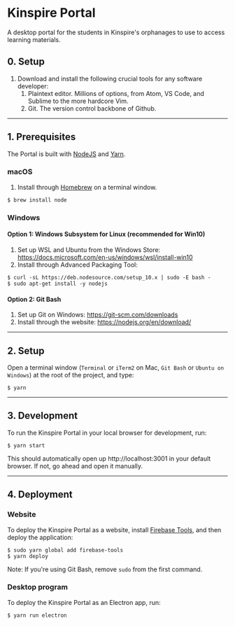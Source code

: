 # Kinspire Portal
A desktop portal for the students in Kinspire's orphanages to use to access learning materials.

## 0. Setup

1. Download and install the following crucial tools for any software developer:
    1. Plaintext editor. Millions of options, from Atom, VS Code, and Sublime to the more hardcore Vim.
    2. Git. The version control backbone of Github.

---

## 1. Prerequisites

The Portal is built with [NodeJS](https://nodejs.org) and [Yarn](https://yarnpkg.com/en/).

### macOS
1. Install through [Homebrew](https://brew.sh) on a terminal window.

```
$ brew install node
```

### Windows

#### Option 1: Windows Subsystem for Linux (recommended for Win10)
1. Set up WSL and Ubuntu from the Windows Store: https://docs.microsoft.com/en-us/windows/wsl/install-win10
2. Install through Advanced Packaging Tool:
```
$ curl -sL https://deb.nodesource.com/setup_10.x | sudo -E bash -
$ sudo apt-get install -y nodejs
```

#### Option 2: Git Bash
1. Set up Git on Windows: https://git-scm.com/downloads
2. Install through the website: https://nodejs.org/en/download/

---

## 2. Setup

Open a terminal window (`Terminal` or `iTerm2` on Mac, `Git Bash` or `Ubuntu on Windows`) at the root of the project, and type:

```
$ yarn
```

---

## 3. Development
To run the Kinspire Portal in your local browser for development, run:
```
$ yarn start
```

This should automatically open up http://localhost:3001 in your default browser. If not, go ahead and open it manually.

---

## 4. Deployment

### Website
To deploy the Kinspire Portal as a website, install [Firebase Tools](https://npmjs.com/package/firebase-tools), and then deploy the application:
```
$ sudo yarn global add firebase-tools
$ yarn deploy
```

Note: If you're using Git Bash, remove `sudo` from the first command.

### Desktop program
To deploy the Kinspire Portal as an Electron app, run:
```
$ yarn run electron
```
